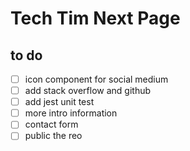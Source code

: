 # Tech Tim Next Page

## to do
- [ ] icon component for social medium
- [ ] add stack overflow and github
- [ ] add jest unit test
- [ ] more intro information
- [ ] contact form
- [ ] public the reo
